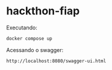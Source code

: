 # hackthon-fiap

Executando:

```bash
docker compose up
```

Acessando o swagger:

```txt
http://localhost:8080/swagger-ui.html
```
